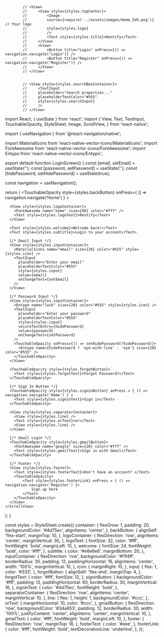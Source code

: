             // <View>
            //     <View style={styles.topCenter}>
            //         <Image
            //         source={require('../assets/images/Home_SVG.png')} // Your logo
            //         style={styles.logo}
            //         />
            //         <Text style={styles.title}>Rentify</Text>
            //     </View>
            //     <View>
            //         <Button title="Login" onPress={() => navigation.navigate("Login")} />
            //         <Button title="Register" onPress={() => navigation.navigate("Register")} /> 
            //     </View>
            // </View> 


            // <View style={styles.searchBoxContainer}>
            //     <TextInput
            //     placeholder="Search properties..."
            //     placeholderTextColor="#555"
            //     style={styles.searchInput}
            //     />
            // </View> 




import React, { useState } from 'react';
import {
  View,
  Text,
  TextInput,
  TouchableOpacity,
  StyleSheet,
  Image,
  ScrollView,
} from 'react-native';

import { useNavigation } from '@react-navigation/native';

import MaterialIcons from 'react-native-vector-icons/MaterialIcons';
import FontAwesome from 'react-native-vector-icons/FontAwesome';
import Entypo from 'react-native-vector-icons/Entypo';

export default function LoginScreen() {
  const [email, setEmail] = useState('');
  const [password, setPassword] = useState('');
  const [hidePassword, setHidePassword] = useState(true);

  const navigation = useNavigation();

  return (
    <ScrollView contentContainerStyle={styles.container}>
      <TouchableOpacity style={styles.backButton}
        onPress={ () => navigation.navigate('Home') }
      >
        <MaterialIcons name="arrow-back" size={24} color="#fff" />
      </TouchableOpacity>

      <View style={styles.logoContainer}>
        <FontAwesome name="home" size={40} color="#fff" />
        <Text style={styles.logoText}>Rentify</Text>
      </View>

      <Text style={styles.welcome}>Welcome back!</Text>
      <Text style={styles.subtitle}>Login to your account</Text>

      {/* Email Input */}
      <View style={styles.inputContainer}>
        <MaterialIcons name="email" size={20} color="#555" style={styles.icon} />
        <TextInput
          placeholder="Enter your email"
          placeholderTextColor="#555"
          style={styles.input}
          value={email}
          onChangeText={setEmail}
        />
      </View>

      {/* Password Input */}
      <View style={styles.inputContainer}>
        <Entypo name="lock" size={20} color="#555" style={styles.icon} />
        <TextInput
          placeholder="Enter your password"
          placeholderTextColor="#555"
          style={styles.input}
          secureTextEntry={hidePassword}
          value={password}
          onChangeText={setPassword}
        />
        <TouchableOpacity onPress={() => setHidePassword(!hidePassword)}>
          <Entypo name={hidePassword ? 'eye-with-line' : 'eye'} size={20} color="#555" />
        </TouchableOpacity>
      </View>

      <TouchableOpacity style={styles.forgotButton}>
        <Text style={styles.forgotText}>Forgot Password?</Text>
      </TouchableOpacity>

      {/* Sign In Button */}
      <TouchableOpacity style={styles.signinButton} onPress = { () => navigation.navigate('Home') } >
        <Text style={styles.signinText}>Sign in</Text>
      </TouchableOpacity>

      <View style={styles.separatorContainer}>
        <View style={styles.line} />
        <Text style={styles.orText}>or</Text>
        <View style={styles.line} />
      </View>

      {/* Gmail Login */}
      <TouchableOpacity style={styles.gmailButton}>
        <FontAwesome name="google" size={20} color="#fff" />
        <Text style={styles.gmailText}>Sign in with Gmail</Text>
      </TouchableOpacity>

      {/* Footer */}
      <View style={styles.footer}>
        <Text style={styles.footerText}>Don't have an account? </Text>
        <TouchableOpacity>
            <Text style={styles.footerLink} onPress = { () => navigation.navigate('Register') }>
                Sign up here
            </Text>
        </TouchableOpacity>
      </View>
    </ScrollView>
  );
}

const styles = StyleSheet.create({
  container: {
    flexGrow: 1,
    padding: 20,
    backgroundColor: '#4d75ec',
    alignItems: 'center',
  },
  backButton: {
    alignSelf: 'flex-start',
    marginTop: 10,
  },
  logoContainer: {
    flexDirection: 'row',
    alignItems: 'center',
    marginVertical: 30,
  },
  logoText: {
    fontSize: 32,
    color: '#fff',
    fontWeight: 'bold',
    marginLeft: 10,
  },
  welcome: {
    fontSize: 24,
    fontWeight: 'bold',
    color: '#fff',
  },
  subtitle: {
    color: '#e6e6e6',
    marginBottom: 20,
  },
  inputContainer: {
    flexDirection: 'row',
    backgroundColor: '#f1f4ff',
    borderRadius: 30,
    padding: 12,
    paddingHorizontal: 16,
    alignItems: 'center',
    width: '100%',
    marginVertical: 10,
  },
  icon: {
    marginRight: 10,
  },
  input: {
    flex: 1,
    color: '#333',
  },
  forgotButton: {
    alignSelf: 'flex-end',
    marginTop: 4,
  },
  forgotText: {
    color: '#fff',
    fontSize: 12,
  },
  signinButton: {
    backgroundColor: '#fff',
    padding: 12,
    paddingHorizontal: 60,
    borderRadius: 30,
    marginVertical: 16,
  },
  signinText: {
    color: '#4d75ec',
    fontWeight: 'bold',
  },
  separatorContainer: {
    flexDirection: 'row',
    alignItems: 'center',
    marginVertical: 10,
  },
  line: {
    flex: 1,
    height: 1,
    backgroundColor: '#ccc',
  },
  orText: {
    marginHorizontal: 10,
    color: '#ccc',
  },
  gmailButton: {
    flexDirection: 'row',
    backgroundColor: '#34a853',
    padding: 12,
    borderRadius: 30,
    width: '100%',
    justifyContent: 'center',
    alignItems: 'center',
    marginVertical: 10,
  },
  gmailText: {
    color: '#fff',
    fontWeight: 'bold',
    marginLeft: 10,
  },
  footer: {
    flexDirection: 'row',
    marginTop: 16,
  },
  footerText: {
    color: '#eee',
  },
  footerLink: {
    color: '#fff',
    fontWeight: 'bold',
    textDecorationLine: 'underline',
  },
});

